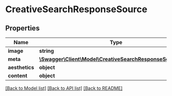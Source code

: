 # CreativeSearchResponseSource

## Properties
Name | Type | Description | Notes
------------ | ------------- | ------------- | -------------
**image** | **string** |  | [optional] 
**meta** | [**\Swagger\Client\Model\CreativeSearchResponseSourceMeta**](CreativeSearchResponseSourceMeta.md) |  | [optional] 
**aesthetics** | **object** |  | [optional] 
**content** | **object** |  | [optional] 

[[Back to Model list]](../README.md#documentation-for-models) [[Back to API list]](../README.md#documentation-for-api-endpoints) [[Back to README]](../README.md)


